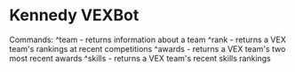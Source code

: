 # Kennedy VEXBot
Commands:
^team <team> - returns information about a team
^rank <team> - returns a VEX team's rankings at recent competitions
^awards <team> - returns a VEX team's two most recent awards
^skills <team> - returns a VEX team's recent skills rankings


